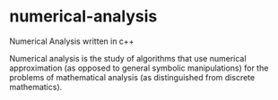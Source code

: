 # numerical-analysis
Numerical Analysis written in c++

Numerical analysis is the study of algorithms that use numerical approximation (as opposed to general symbolic manipulations) for the problems of mathematical analysis (as distinguished from discrete mathematics).
